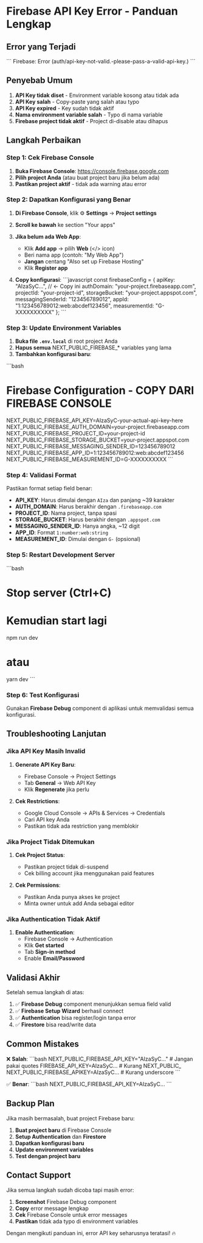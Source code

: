 # Firebase API Key Error - Panduan Lengkap

## Error yang Terjadi

\`\`\`
Firebase: Error (auth/api-key-not-valid.-please-pass-a-valid-api-key.)
\`\`\`

## Penyebab Umum

1. **API Key tidak diset** - Environment variable kosong atau tidak ada
2. **API Key salah** - Copy-paste yang salah atau typo
3. **API Key expired** - Key sudah tidak aktif
4. **Nama environment variable salah** - Typo di nama variable
5. **Firebase project tidak aktif** - Project di-disable atau dihapus

## Langkah Perbaikan

### Step 1: Cek Firebase Console

1. **Buka Firebase Console**: https://console.firebase.google.com
2. **Pilih project Anda** (atau buat project baru jika belum ada)
3. **Pastikan project aktif** - tidak ada warning atau error

### Step 2: Dapatkan Konfigurasi yang Benar

1. **Di Firebase Console**, klik ⚙️ **Settings** → **Project settings**
2. **Scroll ke bawah** ke section "Your apps"
3. **Jika belum ada Web App**:
   - Klik **Add app** → pilih **Web** (</> icon)
   - Beri nama app (contoh: "My Web App")
   - **Jangan** centang "Also set up Firebase Hosting"
   - Klik **Register app**

4. **Copy konfigurasi**:
   \`\`\`javascript
   const firebaseConfig = {
     apiKey: "AIzaSyC...", // ← Copy ini
     authDomain: "your-project.firebaseapp.com",
     projectId: "your-project-id",
     storageBucket: "your-project.appspot.com",
     messagingSenderId: "123456789012",
     appId: "1:123456789012:web:abcdef123456",
     measurementId: "G-XXXXXXXXXX"
   };
   \`\`\`

### Step 3: Update Environment Variables

1. **Buka file `.env.local`** di root project Anda
2. **Hapus semua** NEXT_PUBLIC_FIREBASE_* variables yang lama
3. **Tambahkan konfigurasi baru**:

\`\`\`bash
# Firebase Configuration - COPY DARI FIREBASE CONSOLE
NEXT_PUBLIC_FIREBASE_API_KEY=AIzaSyC-your-actual-api-key-here
NEXT_PUBLIC_FIREBASE_AUTH_DOMAIN=your-project.firebaseapp.com
NEXT_PUBLIC_FIREBASE_PROJECT_ID=your-project-id
NEXT_PUBLIC_FIREBASE_STORAGE_BUCKET=your-project.appspot.com
NEXT_PUBLIC_FIREBASE_MESSAGING_SENDER_ID=123456789012
NEXT_PUBLIC_FIREBASE_APP_ID=1:123456789012:web:abcdef123456
NEXT_PUBLIC_FIREBASE_MEASUREMENT_ID=G-XXXXXXXXXX
\`\`\`

### Step 4: Validasi Format

Pastikan format setiap field benar:

- **API_KEY**: Harus dimulai dengan `AIza` dan panjang ~39 karakter
- **AUTH_DOMAIN**: Harus berakhir dengan `.firebaseapp.com`
- **PROJECT_ID**: Nama project, tanpa spasi
- **STORAGE_BUCKET**: Harus berakhir dengan `.appspot.com`
- **MESSAGING_SENDER_ID**: Hanya angka, ~12 digit
- **APP_ID**: Format `1:number:web:string`
- **MEASUREMENT_ID**: Dimulai dengan `G-` (opsional)

### Step 5: Restart Development Server

\`\`\`bash
# Stop server (Ctrl+C)
# Kemudian start lagi
npm run dev
# atau
yarn dev
\`\`\`

### Step 6: Test Konfigurasi

Gunakan **Firebase Debug** component di aplikasi untuk memvalidasi semua konfigurasi.

## Troubleshooting Lanjutan

### Jika API Key Masih Invalid

1. **Generate API Key Baru**:
   - Firebase Console → Project Settings
   - Tab **General** → Web API Key
   - Klik **Regenerate** jika perlu

2. **Cek Restrictions**:
   - Google Cloud Console → APIs & Services → Credentials
   - Cari API key Anda
   - Pastikan tidak ada restriction yang memblokir

### Jika Project Tidak Ditemukan

1. **Cek Project Status**:
   - Pastikan project tidak di-suspend
   - Cek billing account jika menggunakan paid features

2. **Cek Permissions**:
   - Pastikan Anda punya akses ke project
   - Minta owner untuk add Anda sebagai editor

### Jika Authentication Tidak Aktif

1. **Enable Authentication**:
   - Firebase Console → Authentication
   - Klik **Get started**
   - Tab **Sign-in method**
   - Enable **Email/Password**

## Validasi Akhir

Setelah semua langkah di atas:

1. ✅ **Firebase Debug** component menunjukkan semua field valid
2. ✅ **Firebase Setup Wizard** berhasil connect
3. ✅ **Authentication** bisa register/login tanpa error
4. ✅ **Firestore** bisa read/write data

## Common Mistakes

❌ **Salah**:
\`\`\`bash
NEXT_PUBLIC_FIREBASE_API_KEY="AIzaSyC..." # Jangan pakai quotes
FIREBASE_API_KEY=AIzaSyC...              # Kurang NEXT_PUBLIC_
NEXT_PUBLIC_FIREBASE_APIKEY=AIzaSyC...   # Kurang underscore
\`\`\`

✅ **Benar**:
\`\`\`bash
NEXT_PUBLIC_FIREBASE_API_KEY=AIzaSyC...
\`\`\`

## Backup Plan

Jika masih bermasalah, buat project Firebase baru:

1. **Buat project baru** di Firebase Console
2. **Setup Authentication** dan **Firestore**
3. **Dapatkan konfigurasi baru**
4. **Update environment variables**
5. **Test dengan project baru**

## Contact Support

Jika semua langkah sudah dicoba tapi masih error:

1. **Screenshot** Firebase Debug component
2. **Copy** error message lengkap
3. **Cek** Firebase Console untuk error messages
4. **Pastikan** tidak ada typo di environment variables

Dengan mengikuti panduan ini, error API key seharusnya teratasi! 🔥
